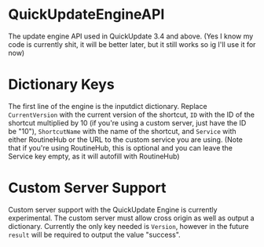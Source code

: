 # QuickUpdateEngineAPI
The update engine API used in QuickUpdate 3.4 and above. (Yes I know my code is currently shit, it will be better later, but it still works so ig I'll use it for now)

# Dictionary Keys
The first line of the engine is the inputdict dictionary. Replace `CurrentVersion` with the current version of the shortcut, `ID` with the ID of the shortcut multiplied by 10 (if you're using a custom server, just have the ID be "10"), `ShortcutName` with the name of the shortcut, and `Service` with either RoutineHub or the URL to the custom service you are using. (Note that if you're using RoutineHub, this is optional and you can leave the Service key empty, as it will autofill with RoutineHub)

# Custom Server Support
Custom server support with the QuickUpdate Engine is currently experimental. The custom server must allow cross origin as well as output a dictionary. Currently the only key needed is `Version`, however in the future `result` will be required to output the value "success".
